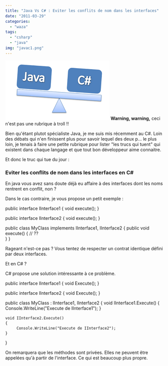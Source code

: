 ```yaml
---
title: "Java Vs C# : Eviter les conflits de nom dans les interfaces"
date: "2011-03-29"
categories: 
  - "waza"
tags: 
  - "csharp"
  - "java"
img: "javac1.png"
---
```


[![](/images/javac1.png "javac")](http://eventuallycoding.com/wp-content/uploads/2011/05/javac1.png) **Warning, warning,** ceci n'est pas une rubrique à troll !!

Bien qu'étant plutot spécialiste Java, je me suis mis récemment au C#. Loin des débats qui n'en finissent plus pour savoir lequel des deux p... le plus loin, je tenais à faire une petite rubrique pour lister "les trucs qui tuent" qui existent dans chaque langage et que tout bon développeur aime connaitre.

Et donc le truc qui tue du jour :

### Eviter les conflits de nom dans les interfaces en C#

En java vous avez sans doute déjà eu affaire à des interfaces dont les noms rentrent en conflit, non ?

Dans le cas contraire, je vous propose un petit exemple :

public interface IInterface1
{
    void execute();
}

public interface IInterface2
{
    void execute();
}

public class MyClass implements IInterface1, IInterface2
{
      public void execute()
	  {
	     //  ?? 	  
	  }
}

Rageant n'est-ce pas ? Vous tentez de respecter un contrat identique défini par deux interfaces.

Et en C# ?

C# propose une solution intéressante à ce problème.

public interface IInterface1
{
    void Execute();
}

public interface IInterface2
{
    void Execute();
}

public class MyClass : IInterface1, IInterface2
{
	void IInterface1.Execute()
	{
         Console.WriteLine("Execute de IInterface1");
	}

    void IInterface2.Execute()
	{
         Console.WriteLine("Execute de IInterface2");
    }
}

On remarquera que les méthodes sont privées. Elles ne peuvent être appelées qu'à partir de l'interface. Ce qui est beaucoup plus propre.
